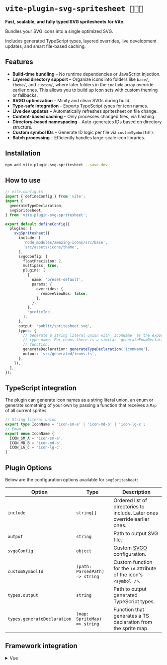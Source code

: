 # `vite-plugin-svg-spritesheet 👨🏽‍🎨`

**Fast, scalable, and fully typed SVG spritesheets for Vite.**

Bundles your SVG icons into a single optimized SVG.

Includes generated TypeScript types, layered overrides, live development updates, and smart file-based caching.

## Features

- **Build-time bundling** – No runtime dependencies or JavaScript injection.
- **Layered directory support** – Organize icons into folders like `base/`, `theme/`, and `custom/`, where later folders in the `include` array override earlier ones. This allows you to build up icon sets with custom theming or fallbacks.
- **SVGO optimization** – Minify and clean SVGs during build.
- **Type-safe integration** – Exports [TypeScript types](#typescript-integration) for icon names.
- **Live dev updates** – Automatically refreshes spritesheet on file change.
- **Content-based caching** – Only processes changed files, via hashing.
- **Directory-based namespacing** – Auto-generates IDs based on directory structure.
- **Custom symbol IDs** – Generate ID logic per file via `customSymbolId()`.
- **Batch processing** – Efficiently handles large-scale icon libraries.

## Installation

```bash
npm add vite-plugin-svg-spritesheet --save-dev
```

## How to use

```typescript
// vite.config.ts
import { defineConfig } from 'vite';
import {
  generateTypeDeclaration,
  svgSpritesheet,
} from 'vite-plugin-svg-spritesheet';

export default defineConfig({
  plugins: [
    svgSpritesheet({
      include: [
        'node_modules/amazing-icons/src/base',
        'src/assets/icons/theme',
      ],
      svgoConfig: {
        floatPrecision: 2,
        multipass: true,
        plugins: [
          {
            name: 'preset-default',
            params: {
              overrides: {
                removeViewBox: false,
              },
            },
          },
          'prefixIds',
        ],
      },
      output: 'public/spritesheet.svg',
      types: {
        // Generate a string literal union with `IconName` as the exported
        // type name. For enums there is a similar `generateEnumDeclaration`
        // function.
        generateDeclaration: generateTypeDeclaration('IconName'),
        output: 'src/generated/icons.ts',
      },
    }),
  ],
});
```

## TypeScript integration

The plugin can generate icon names as a string literal union, an enum or generate something of your own by passing a function that receives a `Map` of all current sprites.

```typescript
// String literal union
export type IconName = 'icon-sm-a' | 'icon-md-b' | 'icon-lg-c';
// Enum
export enum IconName {
  ICON_SM_A = 'icon-sm-a',
  ICON_MD_B = 'icon-md-b',
  ICON_LG_C = 'icon-lg-c',
}
```

## Plugin Options

Below are the configuration options available for `svgSpritesheet`:

| Option                      | Type                           | Description                                                               |
| --------------------------- | ------------------------------ | ------------------------------------------------------------------------- |
| `include`                   | `string[]`                     | Ordered list of directories to include. Later ones override earlier ones. |
| `output`                    | `string`                       | Path to output SVG file.                                                  |
| `svgoConfig`                | `object`                       | Custom [SVGO](https://svgo.dev/) configuration.                           |
| `customSymbolId`            | `(path: ParsedPath) => string` | Custom function for the `id` attribute of the icon's `<symbol />`.        |
| `types.output`              | `string`                       | Path to output generated TypeScript types.                                |
| `types.generateDeclaration` | `(map: SpriteMap) => string`   | Function that generates a TS declaration from the sprite map.             |

## Framework integration

<details>
  <summary>Vue</summary>

**Icon.vue**

```vue
<template>
  <div>
    <svg class="icon" viewBox="0 0 24 24">
      <use :xlink:href="spriteUrl"></use>
    </svg>
  </div>
</template>

<script setup lang="ts">
import { computed } from 'vue';
// The spritesheet is copied to the desired folder and imported as a URL
import spritesheetUrl from './../assets/spritesheet.svg?url';

import type { IconName } from './../generated/icons';

interface IconProps {
  name: IconName;
}

const { name } = defineProps<IconProps>();

const spriteUrl = computed(() => `${spritesheetUrl}#${name}`);
</script>
```

It can then be used like below:

```vue
<template>
  <Icon name="icon-md-general-edit" />
</template>
```

</details>
